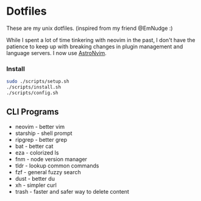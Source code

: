 # Dotfiles

These are my unix dotfiles. (inspired from my friend @EmNudge :)

While I spent a lot of time tinkering with neovim in the past, I don't have the patience to keep up with breaking changes in plugin management and language servers. I now use [AstroNvim](https://docs.astronvim.com/).

### Install

```bash
sudo ./scripts/setup.sh
./scripts/install.sh
./scripts/config.sh
```

## CLI Programs
- neovim - better vim
- starship - shell prompt
- ripgrep - better grep
- bat - better cat
- eza - colorized ls
- fnm - node version manager
- tldr - lookup common commands
- fzf - general fuzzy search
- dust - better du
- xh - simpler curl
- trash - faster and safer way to delete content
